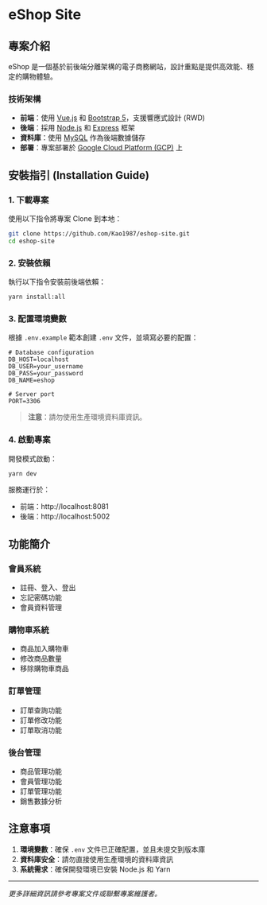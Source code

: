 # eShop Site

## 專案介紹

eShop 是一個基於前後端分離架構的電子商務網站，設計重點是提供高效能、穩定的購物體驗。

### 技術架構

- **前端**：使用 [Vue.js](https://vuejs.org/) 和 [Bootstrap 5](https://getbootstrap.com/)，支援響應式設計 (RWD)
- **後端**：採用 [Node.js](https://nodejs.org/) 和 [Express](https://expressjs.com/) 框架
- **資料庫**：使用 [MySQL](https://www.mysql.com/) 作為後端數據儲存
- **部署**：專案部署於 [Google Cloud Platform (GCP)](https://cloud.google.com/) 上

## 安裝指引 (Installation Guide)

### 1. 下載專案

使用以下指令將專案 Clone 到本地：

```bash
git clone https://github.com/Kao1987/eshop-site.git
cd eshop-site
```

### 2. 安裝依賴

執行以下指令安裝前後端依賴：

```bash
yarn install:all
```

### 3. 配置環境變數

根據 `.env.example` 範本創建 `.env` 文件，並填寫必要的配置：

```plaintext
# Database configuration
DB_HOST=localhost
DB_USER=your_username
DB_PASS=your_password
DB_NAME=eshop

# Server port
PORT=3306
```

> **注意**：請勿使用生產環境資料庫資訊。

### 4. 啟動專案

開發模式啟動：

```bash
yarn dev
```

服務運行於：
- 前端：http://localhost:8081
- 後端：http://localhost:5002

## 功能簡介

### 會員系統
- 註冊、登入、登出
- 忘記密碼功能
- 會員資料管理

### 購物車系統
- 商品加入購物車
- 修改商品數量
- 移除購物車商品

### 訂單管理
- 訂單查詢功能
- 訂單修改功能
- 訂單取消功能

### 後台管理
- 商品管理功能
- 會員管理功能
- 訂單管理功能
- 銷售數據分析

## 注意事項

1. **環境變數**：確保 `.env` 文件已正確配置，並且未提交到版本庫
2. **資料庫安全**：請勿直接使用生產環境的資料庫資訊
3. **系統需求**：確保開發環境已安裝 Node.js 和 Yarn

---

*更多詳細資訊請參考專案文件或聯繫專案維護者。*
